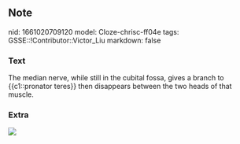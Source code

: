 ## Note
nid: 1661020709120
model: Cloze-chrisc-ff04e
tags: GSSE::!Contributor::Victor_Liu
markdown: false

### Text
The median nerve, while still in the cubital fossa, gives a branch to {{c1::pronator teres}} then disappears between the two heads of that muscle.

### Extra
<img src="paste-2189e6e7888d89e39e33fbc92a81ec2885719ad3.jpg">
